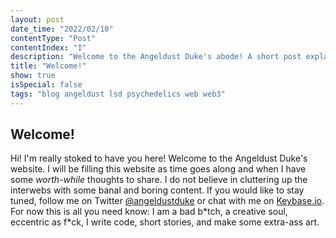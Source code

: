 ```yaml
---
layout: post
date_time: "2022/02/10"
contentType: "Post"
contentIndex: "I"
description: "Welcome to the Angeldust Duke's abode! A short post explaining what this whole thing is for. ;)"
title: "Welcome!"
show: true
isSpecial: false
tags: "blog angeldust lsd psychedelics web web3"
---
```


## Welcome!

Hi! I'm really stoked to have you here! Welcome to the Angeldust Duke's website. I will be filling this website as time goes along and when I have some *worth-while* thoughts to share. I do not believe in cluttering up the interwebs with some banal and boring content. If you would like to stay tuned, follow me on Twitter [@angeldustduke](https://twitter.com/angeldustduke) or chat with me on [Keybase.io](https://keybase.io/angeldustduke). For now this is all you need know: I am a bad b\*tch, a creative soul, eccentric as f\*ck, I write code, short stories, and make some extra-ass art.
